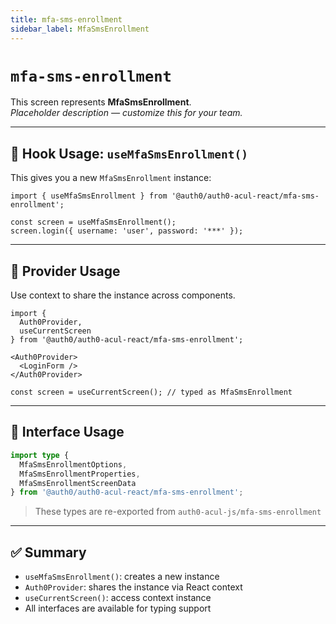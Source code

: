 ```yaml
---
title: mfa-sms-enrollment
sidebar_label: MfaSmsEnrollment
---
```


# `mfa-sms-enrollment`

This screen represents **MfaSmsEnrollment**.  
_Placeholder description — customize this for your team._

---

## 🔹 Hook Usage: `useMfaSmsEnrollment()`

This gives you a new `MfaSmsEnrollment` instance:

```tsx
import { useMfaSmsEnrollment } from '@auth0/auth0-acul-react/mfa-sms-enrollment';

const screen = useMfaSmsEnrollment();
screen.login({ username: 'user', password: '***' });
```

---

## 🔹 Provider Usage

Use context to share the instance across components.

```tsx
import {
  Auth0Provider,
  useCurrentScreen
} from '@auth0/auth0-acul-react/mfa-sms-enrollment';

<Auth0Provider>
  <LoginForm />
</Auth0Provider>
```

```tsx
const screen = useCurrentScreen(); // typed as MfaSmsEnrollment
```

---

## 🔹 Interface Usage

```ts
import type {
  MfaSmsEnrollmentOptions,
  MfaSmsEnrollmentProperties,
  MfaSmsEnrollmentScreenData
} from '@auth0/auth0-acul-react/mfa-sms-enrollment';
```

> These types are re-exported from `auth0-acul-js/mfa-sms-enrollment`

---

## ✅ Summary

- `useMfaSmsEnrollment()`: creates a new instance
- `Auth0Provider`: shares the instance via React context
- `useCurrentScreen()`: access context instance
- All interfaces are available for typing support
